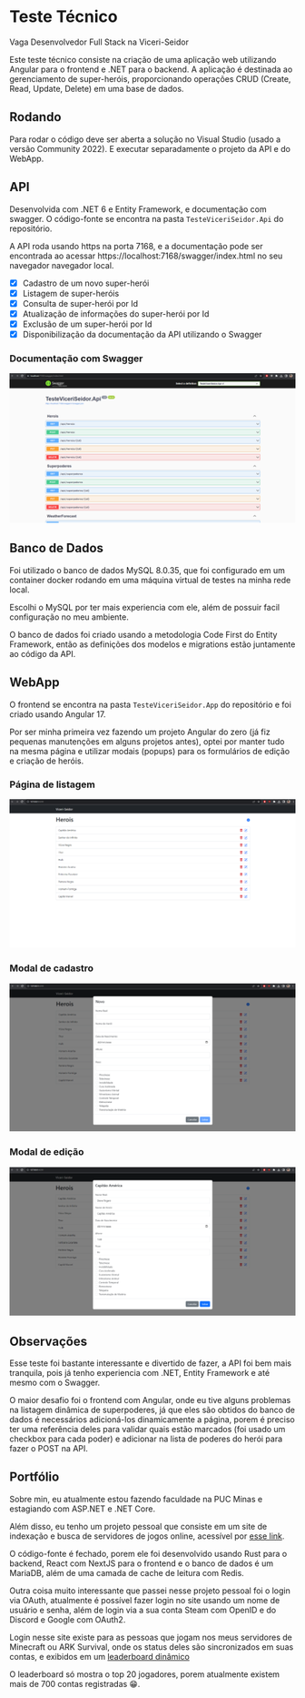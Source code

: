 # Teste Técnico 

Vaga Desenvolvedor Full Stack na Viceri-Seidor

Este teste técnico consiste na criação de uma aplicação web utilizando Angular para o frontend e .NET para o backend. A aplicação é destinada ao gerenciamento de super-heróis, proporcionando operações CRUD (Create, Read, Update, Delete) em uma base de dados.

## Rodando

Para rodar o código deve ser aberta a solução no Visual Studio (usado a versão Community 2022). E executar separadamente o projeto da API e do WebApp.

## API

Desenvolvida com .NET 6 e Entity Framework, e documentação com swagger. O código-fonte se encontra na pasta `TesteViceriSeidor.Api` do repositório.

A API roda usando https na porta 7168, e a documentação pode ser encontrada ao acessar https://localhost:7168/swagger/index.html no seu navegador navegador local.

- [x] Cadastro de um novo super-herói
- [x] Listagem de super-heróis
- [x] Consulta de super-herói por Id
- [x] Atualização de informações do super-herói por Id
- [x] Exclusão de um super-herói por Id
- [x] Disponibilização da documentação da API utilizando o Swagger

### Documentação com Swagger
![image](https://github.com/GuilhermeWerner/TesteViceriSeidor/blob/main/Assets/Screenshot_142.png)

## Banco de Dados

Foi utilizado o banco de dados MySQL 8.0.35, que foi configurado em um container docker rodando em uma máquina virtual de testes na minha rede local.

Escolhi o MySQL por ter mais experiencia com ele, além de possuir facil configuração no meu ambiente.

O banco de dados foi criado usando a metodologia Code First do Entity Framework, então as definições dos modelos e migrations estão juntamente ao código da API.

## WebApp

O frontend se encontra na pasta `TesteViceriSeidor.App` do repositório e foi criado usando Angular 17.

Por ser minha primeira vez fazendo um projeto Angular do zero (já fiz pequenas manutenções em alguns projetos antes), optei por manter tudo na mesma página e utilizar modais (popups) para os formulários de edição e criação de heróis.

### Página de listagem
![image](https://github.com/GuilhermeWerner/TesteViceriSeidor/blob/main/Assets/Screenshot_143.png)

### Modal de cadastro
![image](https://github.com/GuilhermeWerner/TesteViceriSeidor/blob/main/Assets/Screenshot_144.png)

### Modal de edição
![image](https://github.com/GuilhermeWerner/TesteViceriSeidor/blob/main/Assets/Screenshot_145.png)

## Observações

Esse teste foi bastante interessante e divertido de fazer, a API foi bem mais tranquila, pois já tenho experiencia com .NET, Entity Framework e até mesmo com o Swagger. 

O maior desafio foi o frontend com Angular, onde eu tive alguns problemas na listagem dinâmica de superpoderes, já que eles são obtidos do banco de dados é necessários adicioná-los dinamicamente a página, porem é preciso ter uma referência deles para validar quais estão marcados (foi usado um checkbox para cada poder) e adicionar na lista de poderes do herói para fazer o POST na API.

## Portfólio

Sobre min, eu atualmente estou fazendo faculdade na PUC Minas e estagiando com ASP.NET e .NET Core. 

Além disso, eu tenho um projeto pessoal que consiste em um site de indexação e busca de servidores de jogos online, acessível por [esse link](https://www.tribufu.com).

O código-fonte é fechado, porem ele foi desenvolvido usando Rust para o backend, React com NextJS para o frontend e o banco de dados é um MariaDB, além de uma camada de cache de leitura com Redis.

Outra coisa muito interessante que passei nesse projeto pessoal foi o login via OAuth, atualmente é possível fazer login no site usando um nome de usuário e senha, além de login via a sua conta Steam com OpenID e do Discord e Google com OAuth2.

Login nesse site existe para as pessoas que jogam nos meus servidores de Minecraft ou ARK Survival, onde os status deles são sincronizados em suas contas, e exibidos em um [leaderboard dinâmico](https://www.tribufu.com/pt/leaderboard)

O leaderboard só mostra o top 20 jogadores, porem atualmente existem mais de 700 contas registradas 😁.

